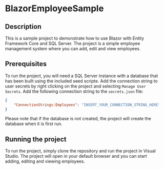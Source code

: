 # BlazorEmployeeSample

## Description

This is a sample project to demonstrate how to use Blazor with Entity Framework Core and SQL Server. The project is a simple employee management system where you can add, edit and view employees.

## Prerequisites
To run the project, you will need a SQL Server instance with a database that has been built using the included seed scripte.
Add the connection string to user secrets by right clicking on the project and selecting `Manage User Secrets`. Add the following connection string to the `secrets.json` file:

```json
{
	"ConnectionStrings:Employees": "INSERT_YOUR_CONNECTION_STRING_HERE"  
}
```

Please note that if the database is not created, the project will create the database when it is first run.

## Running the project
To run the project, simply clone the repository and run the project in Visual Studio. The project will open in your default browser and you can start adding, editing and viewing employees.
